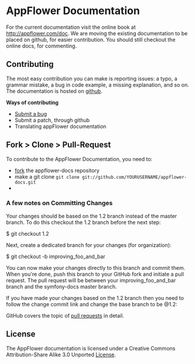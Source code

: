 # AppFlower Documentation

For the current documentation visit the online book at http://appflower.com/doc. We are moving the existing documentation to be placed on github, for easier contribution. You should still checkout the online docs, for commenting. 

## Contributing
The most easy contribution you can make is reporting issues: a typo, a grammar mistake, a bug in code example, a missing explanation, and so on. The documentation is hosted on [github](https://github.com/appflower/appflower-docs).

**Ways of contributing**

 * [Submit a bug](https://github.com/appflower/appflower-docs/issues/new)
 * Submit a patch, through github
 * Translating appFlower documentation

## Fork > Clone > Pull-Request
To contribute to the AppFlower Documentation, you need to:

 * [fork](http://help.github.com/fork-a-repo/) the appflower-docs repository
 * make a git clone `git clone git://github.com/YOURUSERNAME/appflower-docs.git`
 * 

### A few notes on Committing Changes
Your changes should be based on the 1.2 branch instead of the master branch. To do this checkout the 1.2 branch before the next step:

 $ git checkout 1.2

Next, create a dedicated branch for your changes (for organization):

 $ git checkout -b improving_foo_and_bar

You can now make your changes directly to this branch and commit them. When you're done, push this branch to your GitHub fork and initiate a pull request. The pull request will be between your improving_foo_and_bar branch and the symfony-docs master branch.
 
If you have made your changes based on the 1.2 branch then you need to follow the change commit link and change the base branch to be @1.2:

GitHub covers the topic of [pull requests](http://help.github.com/pull-requests/) in detail.

  
## License
The AppFlower documentation is licensed under a Creative Commons Attribution-Share Alike 3.0 Unported [License](http://symfony.com/doc/current/contributing/documentation/license.html).


